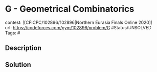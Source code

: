 # G - Geometrical Combinatorics

contest: [[CFICPC/102896/102896|Northern Eurasia Finals Online 2020]]
url: https://codeforces.com/gym/102896/problem/G
#Status/UNSOLVED
Tags: #

## Description

## Solution

